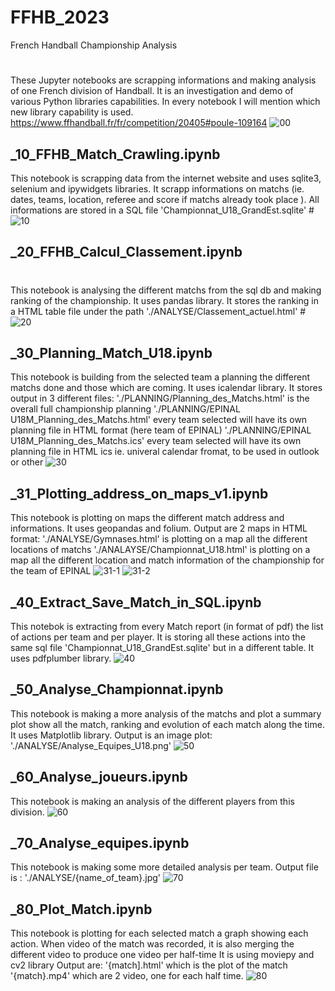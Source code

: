# FFHB_2023
French Handball Championship Analysis
#
These Jupyter notebooks are scrapping informations and making analysis of one French division of Handball.
It is an investigation and demo of various Python libraries capabilities. In every notebook I will mention which new library capability is used.
https://www.ffhandball.fr/fr/competition/20405#poule-109164
![00](https://user-images.githubusercontent.com/105541734/213931713-c72f3668-e57d-4894-91e5-07d20221ae9a.jpg)


## _10_FFHB_Match_Crawling.ipynb
This notebook is scrapping data from the internet website and uses sqlite3, selenium and ipywidgets libraries.
It scrapp informations on matchs (ie. dates, teams, location, referee and score if matchs already took place ). All informations are stored in a SQL file 'Championnat_U18_GrandEst.sqlite'
#![10](https://user-images.githubusercontent.com/105541734/213926951-dd906eb2-b742-4a6b-b098-c990ad41cca8.jpg)

## _20_FFHB_Calcul_Classement.ipynb
#
This notebook is analysing the different matchs from the sql db and making ranking of the championship. It uses pandas library.
It stores the ranking in a HTML table file under the path './ANALYSE/Classement_actuel.html'
#![20](https://user-images.githubusercontent.com/105541734/213931481-1ad57287-cced-4d8f-b21a-646ba488c6e2.jpg)

## _30_Planning_Match_U18.ipynb
This notebook is building from the selected team a planning the different matchs done and those which are coming. It uses icalendar library.
It stores output in 3 different files:
    './PLANNING/Planning_des_Matchs.html' is the overall full championship planning
    './PLANNING/EPINAL U18M_Planning_des_Matchs.html' every team selected will have its own planning file in HTML format (here team of EPINAL)
    './PLANNING/EPINAL U18M_Planning_des_Matchs.ics' every team selected will have its own planning file in HTML ics ie. univeral calendar fromat, to be used in outlook or other
![30](https://user-images.githubusercontent.com/105541734/213931494-64ef04b2-fe35-49b2-93b9-2ec0ed3a25a8.jpg)

## _31_Plotting_address_on_maps_v1.ipynb
This notebook is plotting on maps the different match address and informations. It uses geopandas and folium.
Output are 2 maps in HTML format:
    './ANALYSE/Gymnases.html' is plotting on a map all the different locations of matchs
    './ANALAYSE/Championnat_U18.html' is plotting on a map all the different location and match information of the championship for the team of EPINAL
![31-1](https://user-images.githubusercontent.com/105541734/213931505-4258550c-48ab-4ad7-b452-6eca1a2851e0.jpg)
![31-2](https://user-images.githubusercontent.com/105541734/213931509-c0170250-efff-4991-adce-2652da4679f0.jpg)

## _40_Extract_Save_Match_in_SQL.ipynb
This notebok is extracting from every Match report (in format of pdf) the list of actions per team and per player. It is storing all these actions into the same sql file 'Championnat_U18_GrandEst.sqlite' but in a different table. It uses pdfplumber library.
![40](https://user-images.githubusercontent.com/105541734/213931517-2e79ff3b-4951-4f2c-9d9b-690760af76e1.jpg)

## _50_Analyse_Championnat.ipynb
This notebook is making a more analysis of the matchs and plot a summary plot show all the match, ranking and evolution of each match along the time.
It uses Matplotlib library.
Output is an image plot:
    './ANALYSE/Analyse_Equipes_U18.png'
![50](https://user-images.githubusercontent.com/105541734/213931522-3b603ae1-f341-46cb-9670-86f9be2e92a3.jpg)

## _60_Analyse_joueurs.ipynb
This notebook is making an analysis of the different players from this division.
![60](https://user-images.githubusercontent.com/105541734/213931528-83b6288e-9a4c-4e8e-baca-7f8c9352b666.jpg)

## _70_Analyse_equipes.ipynb
This notebook is making some more detailed analysis per team.
Output file is :
    './ANALYSE/{name_of_team}.jpg'
![70](https://user-images.githubusercontent.com/105541734/213931535-2737bf0e-ce85-4785-a5c7-16dbd1c05d52.jpg)

## _80_Plot_Match.ipynb
This notebook is plotting for each selected match a graph showing each action. When video of the match was recorded, it is also merging the different video to produce one video per half-time
It is using moviepy and cv2 library
Output are:
    '{match].html' which is the plot of the match
    '{match}.mp4' which are 2 video, one for each half time.
 ![80](https://user-images.githubusercontent.com/105541734/213931598-3e0229b7-2fa7-486a-ba33-a026cd86d7c4.jpg)
   
    
  
